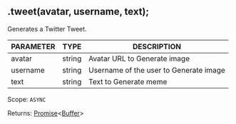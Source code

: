 ## .tweet(avatar, username, text);
Generates a Twitter Tweet.

| PARAMETER   | TYPE   | DESCRIPTION                                    |
| ----------- | ------ | ---------------------------------------------- |
| avatar      | string | Avatar URL to Generate image                   |
| username    | string | Username of the user to Generate image         |
| text        | string | Text to Generate meme                          |

Scope: `ASYNC`

Returns: <a href="https://developer.mozilla.org/en-US/docs/Web/JavaScript/Reference/Global_Objects/Promise">Promise</a><<a href="https://nodejs.org/dist/latest/docs/api/buffer.html#buffer_class_buffer">Buffer</a>>